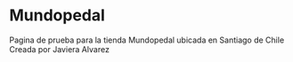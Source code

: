 # Mundopedal
Pagina de prueba para la tienda Mundopedal ubicada en Santiago de Chile
Creada por Javiera Alvarez
